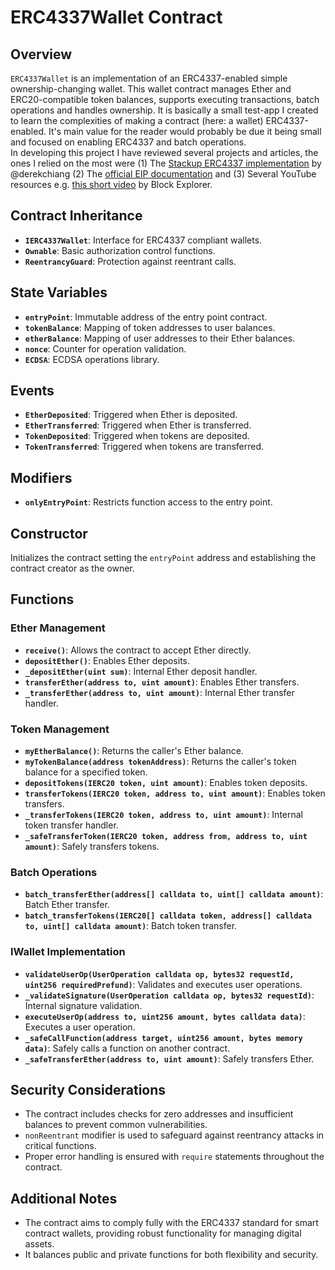# ERC4337Wallet Contract

## Overview
`ERC4337Wallet` is an implementation of an ERC4337-enabled simple ownership-changing wallet. This wallet contract manages Ether and ERC20-compatible token balances, supports executing transactions, batch operations and handles ownership. It is basically a small test-app I created to learn the complexities of making a contract (here: a wallet) ERC4337-enabled. It's main value for the reader would probably be due it being small and focused on enabling ERC4337 and batch operations. <br>In developing this project I have reviewed several projects and articles, the ones I relied on the most were (1) The [Stackup ERC4337 implementation](https://github.com/derekchiang/stackup/blob/7956b8d51001761b2d982e95d79331e83c6612a1/apps/contracts/contracts/wallet/Wallet.sol) by @derekchiang (2) The [official EIP documentation](https://eips.ethereum.org/EIPS/eip-4337) and (3) Several YouTube resources e.g. [this short video](https://www.youtube.com/watch?v=r3ZSk4PeqxQ) by Block Explorer.<br>


## Contract Inheritance
- **`IERC4337Wallet`**: Interface for ERC4337 compliant wallets.
- **`Ownable`**: Basic authorization control functions.
- **`ReentrancyGuard`**: Protection against reentrant calls.

## State Variables
- **`entryPoint`**: Immutable address of the entry point contract.
- **`tokenBalance`**: Mapping of token addresses to user balances.
- **`etherBalance`**: Mapping of user addresses to their Ether balances.
- **`nonce`**: Counter for operation validation.
- **`ECDSA`**: ECDSA operations library.

## Events
- **`EtherDeposited`**: Triggered when Ether is deposited.
- **`EtherTransferred`**: Triggered when Ether is transferred.
- **`TokenDeposited`**: Triggered when tokens are deposited.
- **`TokenTransferred`**: Triggered when tokens are transferred.

## Modifiers
- **`onlyEntryPoint`**: Restricts function access to the entry point.

## Constructor
Initializes the contract setting the `entryPoint` address and establishing the contract creator as the owner.

## Functions

### Ether Management
- **`receive()`**: Allows the contract to accept Ether directly.
- **`depositEther()`**: Enables Ether deposits.
- **`_depositEther(uint sum)`**: Internal Ether deposit handler.
- **`transferEther(address to, uint amount)`**: Enables Ether transfers.
- **`_transferEther(address to, uint amount)`**: Internal Ether transfer handler.

### Token Management
- **`myEtherBalance()`**: Returns the caller's Ether balance.
- **`myTokenBalance(address tokenAddress)`**: Returns the caller's token balance for a specified token.
- **`depositTokens(IERC20 token, uint amount)`**: Enables token deposits.
- **`transferTokens(IERC20 token, address to, uint amount)`**: Enables token transfers.
- **`_transferTokens(IERC20 token, address to, uint amount)`**: Internal token transfer handler.
- **`_safeTransferToken(IERC20 token, address from, address to, uint amount)`**: Safely transfers tokens.

### Batch Operations
- **`batch_transferEther(address[] calldata to, uint[] calldata amount)`**: Batch Ether transfer.
- **`batch_transferTokens(IERC20[] calldata token, address[] calldata to, uint[] calldata amount)`**: Batch token transfer.

### IWallet Implementation
- **`validateUserOp(UserOperation calldata op, bytes32 requestId, uint256 requiredPrefund)`**: Validates and executes user operations.
- **`_validateSignature(UserOperation calldata op, bytes32 requestId)`**: Internal signature validation.
- **`executeUserOp(address to, uint256 amount, bytes calldata data)`**: Executes a user operation.
- **`_safeCallFunction(address target, uint256 amount, bytes memory data)`**: Safely calls a function on another contract.
- **`_safeTransferEther(address to, uint amount)`**: Safely transfers Ether.

## Security Considerations
- The contract includes checks for zero addresses and insufficient balances to prevent common vulnerabilities.
- `nonReentrant` modifier is used to safeguard against reentrancy attacks in critical functions.
- Proper error handling is ensured with `require` statements throughout the contract.

## Additional Notes
- The contract aims to comply fully with the ERC4337 standard for smart contract wallets, providing robust functionality for managing digital assets.
- It balances public and private functions for both flexibility and security.
